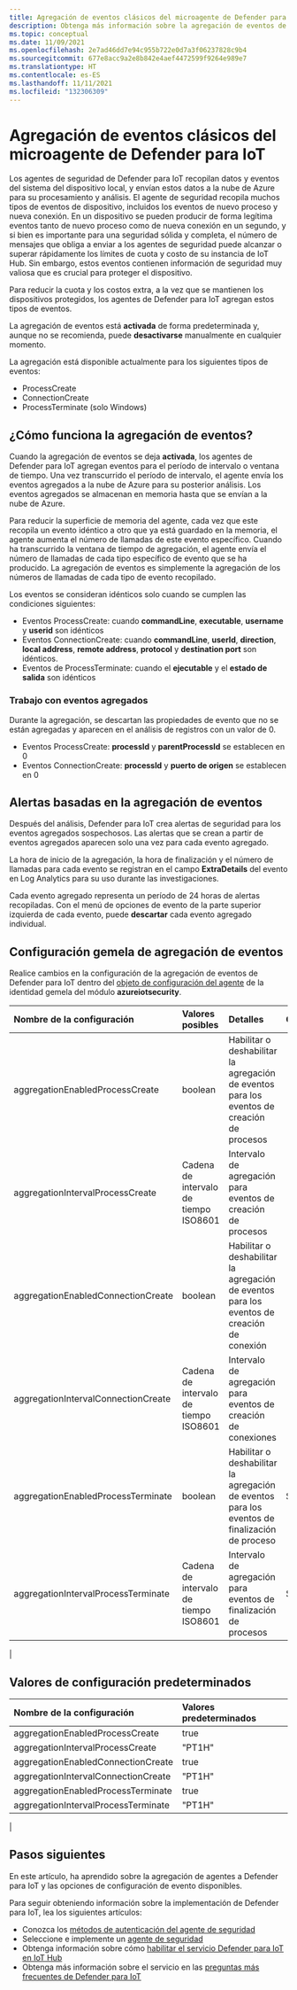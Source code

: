 ```yaml
---
title: Agregación de eventos clásicos del microagente de Defender para IoT
description: Obtenga más información sobre la agregación de eventos de Defender para IoT.
ms.topic: conceptual
ms.date: 11/09/2021
ms.openlocfilehash: 2e7ad46dd7e94c955b722e0d7a3f06237828c9b4
ms.sourcegitcommit: 677e8acc9a2e8b842e4aef4472599f9264e989e7
ms.translationtype: HT
ms.contentlocale: es-ES
ms.lasthandoff: 11/11/2021
ms.locfileid: "132306309"
---
```

# <a name="defender-iot-micro-agent-classic-event-aggregation"></a>Agregación de eventos clásicos del microagente de Defender para IoT

Los agentes de seguridad de Defender para IoT recopilan datos y eventos del sistema del dispositivo local, y envían estos datos a la nube de Azure para su procesamiento y análisis. El agente de seguridad recopila muchos tipos de eventos de dispositivo, incluidos los eventos de nuevo proceso y nueva conexión. En un dispositivo se pueden producir de forma legítima eventos tanto de nuevo proceso como de nueva conexión en un segundo, y si bien es importante para una seguridad sólida y completa, el número de mensajes que obliga a enviar a los agentes de seguridad puede alcanzar o superar rápidamente los límites de cuota y costo de su instancia de IoT Hub. Sin embargo, estos eventos contienen información de seguridad muy valiosa que es crucial para proteger el dispositivo.

Para reducir la cuota y los costos extra, a la vez que se mantienen los dispositivos protegidos, los agentes de Defender para IoT agregan estos tipos de eventos.

La agregación de eventos está **activada** de forma predeterminada y, aunque no se recomienda, puede **desactivarse** manualmente en cualquier momento.

La agregación está disponible actualmente para los siguientes tipos de eventos:

* ProcessCreate
* ConnectionCreate
* ProcessTerminate (solo Windows)

## <a name="how-does-event-aggregation-work"></a>¿Cómo funciona la agregación de eventos?

Cuando la agregación de eventos se deja **activada**, los agentes de Defender para IoT agregan eventos para el período de intervalo o ventana de tiempo.
Una vez transcurrido el período de intervalo, el agente envía los eventos agregados a la nube de Azure para su posterior análisis.
Los eventos agregados se almacenan en memoria hasta que se envían a la nube de Azure.

Para reducir la superficie de memoria del agente, cada vez que este recopila un evento idéntico a otro que ya está guardado en la memoria, el agente aumenta el número de llamadas de este evento específico. Cuando ha transcurrido la ventana de tiempo de agregación, el agente envía el número de llamadas de cada tipo específico de evento que se ha producido. La agregación de eventos es simplemente la agregación de los números de llamadas de cada tipo de evento recopilado.

Los eventos se consideran idénticos solo cuando se cumplen las condiciones siguientes:

* Eventos ProcessCreate: cuando **commandLine**, **executable**, **username** y **userid** son idénticos
* Eventos ConnectionCreate: cuando **commandLine**, **userId**, **direction**, **local address**, **remote address**, **protocol** y **destination port** son idénticos.
* Eventos de ProcessTerminate: cuando el **ejecutable** y el **estado de salida** son idénticos

### <a name="working-with-aggregated-events"></a>Trabajo con eventos agregados

Durante la agregación, se descartan las propiedades de evento que no se están agregadas y aparecen en el análisis de registros con un valor de 0.

* Eventos ProcessCreate: **processId**  y **parentProcessId** se establecen en 0
* Eventos ConnectionCreate: **processId** y **puerto de origen** se establecen en 0

## <a name="event-aggregation-based-alerts"></a>Alertas basadas en la agregación de eventos

Después del análisis, Defender para IoT crea alertas de seguridad para los eventos agregados sospechosos. Las alertas que se crean a partir de eventos agregados aparecen solo una vez para cada evento agregado.

La hora de inicio de la agregación, la hora de finalización y el número de llamadas para cada evento se registran en el campo **ExtraDetails** del evento en Log Analytics para su uso durante las investigaciones.

Cada evento agregado representa un período de 24 horas de alertas recopiladas. Con el menú de opciones de evento de la parte superior izquierda de cada evento, puede **descartar** cada evento agregado individual.

## <a name="event-aggregation-twin-configuration"></a>Configuración gemela de agregación de eventos

Realice cambios en la configuración de la agregación de eventos de Defender para IoT dentro del [objeto de configuración del agente](how-to-agent-configuration.md) de la identidad gemela del módulo **azureiotsecurity**.

| Nombre de la configuración | Valores posibles | Detalles | Observaciones |
|:-----------|:---------------|:--------|:--------|
| aggregationEnabledProcessCreate | boolean | Habilitar o deshabilitar la agregación de eventos para los eventos de creación de procesos |
| aggregationIntervalProcessCreate | Cadena de intervalo de tiempo ISO8601 | Intervalo de agregación para eventos de creación de procesos |
| aggregationEnabledConnectionCreate | boolean| Habilitar o deshabilitar la agregación de eventos para los eventos de creación de conexión |
| aggregationIntervalConnectionCreate | Cadena de intervalo de tiempo ISO8601 | Intervalo de agregación para eventos de creación de conexiones |
| aggregationEnabledProcessTerminate | boolean | Habilitar o deshabilitar la agregación de eventos para los eventos de finalización de proceso | Solo Windows|
| aggregationIntervalProcessTerminate | Cadena de intervalo de tiempo ISO8601 | Intervalo de agregación para eventos de finalización de procesos | Solo Windows|
|

## <a name="default-configurations-settings"></a>Valores de configuración predeterminados

| Nombre de la configuración | Valores predeterminados |
|:-----------|:---------------|
| aggregationEnabledProcessCreate | true |
| aggregationIntervalProcessCreate | "PT1H"|
| aggregationEnabledConnectionCreate | true |
| aggregationIntervalConnectionCreate | "PT1H"|
| aggregationEnabledProcessTerminate | true |
| aggregationIntervalProcessTerminate | "PT1H"|
|

## <a name="next-steps"></a>Pasos siguientes

En este artículo, ha aprendido sobre la agregación de agentes a Defender para IoT y las opciones de configuración de evento disponibles.

Para seguir obteniendo información sobre la implementación de Defender para IoT, lea los siguientes artículos:

- Conozca los [métodos de autenticación del agente de seguridad](concept-security-agent-authentication-methods.md)
- Seleccione e implemente un [agente de seguridad](how-to-deploy-agent.md)
- Obtenga información sobre cómo [habilitar el servicio Defender para IoT en IoT Hub](quickstart-onboard-iot-hub.md)
- Obtenga más información sobre el servicio en las [preguntas más frecuentes de Defender para IoT](resources-agent-frequently-asked-questions.md)
